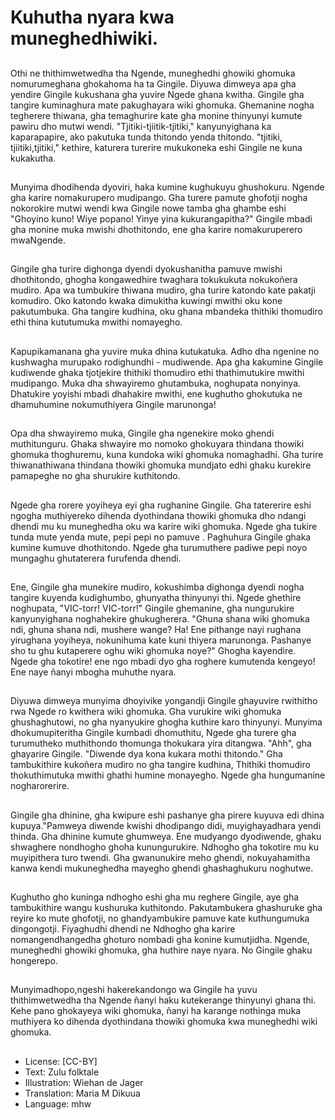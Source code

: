 # Kuhutha nyara kwa muneghedhiwiki.

##
Othi ne thithimwetwedha tha Ngende, muneghedhi ghowiki ghomuka nomurumeghana ghokahoma ha ta Gingile. Diyuwa dimweya apa gha yendire Gingile kukushana gha yuvire Ngede ghana kwitha. Gingile gha tangire kuminaghura mate pakughayara wiki ghomuka. Ghemanine nogha tegherere thiwana, gha temaghurire kate gha monine thinyunyi kumute pawiru dho mutwi wendi. "Tjitiki-tjiitik-tjitiki," kanyunyighana ka kaparapapire, ako pakutuka tunda thitondo yenda thitondo. "tjitiki, tjiitiki,tjitiki," kethire, katurera turerire mukukoneka eshi Gingile ne kuna kukakutha.

##
Munyima dhodihenda dyoviri, haka kumine kughukuyu ghushokuru. Ngende gha karire nomakurupero mudipango. Gha turere pamute ghofotji nogha nokorokire mutwi wendi kwa Gingile nowe tamba gha ghambe eshi "Ghoyino kuno! Wiye popano! Yinye yina kukurangapitha?" Gingile mbadi gha monine muka mwishi dhothitondo, ene gha karire nomakuruperero mwaNgende.

##
Gingile gha turire dighonga dyendi dyokushanitha pamuve mwishi dhothitondo, ghogha kongawedhire twaghara tokukukuta nokukoñera mudiro. Apa wa tumbukire thiwana mudiro, gha turire katondo kate pakatji komudiro. Oko katondo kwaka dimukitha kuwingi mwithi oku kone pakutumbuka. Gha tangire kudhina, oku ghana mbandeka thithiki thomudiro ethi thina kututumuka mwithi nomayegho.

##
Kapupikamanana gha yuvire muka dhina kutukatuka. Adho dha ngenine no kushwagha murupako rodighundhi - mudiwende. Apa gha kakumine Gingile kudiwende ghaka tjotjekire thithiki thomudiro ethi thathimutukire mwithi mudipango. Muka dha shwayiremo ghutambuka, noghupata nonyinya. Dhatukire yoyishi mbadi dhahakire mwithi, ene kughutho ghokutuka ne dhamuhumine nokumuthiyera Gingile marunonga!

##
Opa dha shwayiremo muka, Gingile gha ngenekire moko ghendi muthitunguru. Ghaka shwayire mo nomoko ghokuyara thindana thowiki ghomuka thoghuremu, kuna kundoka wiki ghomuka nomaghadhi. Gha turire thiwanathiwana thindana thowiki ghomuka mundjato edhi ghaku kurekire pamapeghe no gha shurukire kuthitondo.

##
Ngede gha rorere yoyiheya eyi gha rughanine Gingile. Gha tatererire eshi ngogha muthiyereko dihenda dyothindana thowiki ghomuka dho ndangi dhendi mu ku muneghedha oku wa karire wiki ghomuka. Ngede gha tukire tunda mute yenda mute, pepi pepi no pamuve . Paghuhura Gingile ghaka kumine kumuve dhothitondo. Ngede gha turumuthere padiwe pepi noyo mungaghu ghutaterera furufenda dhendi.

##
Ene, Gingile gha munekire mudiro, kokushimba dighonga dyendi nogha tangire kuyenda kudighumbo, ghunyatha thinyunyi thi. Ngede ghethire noghupata, "VIC-torr! VIC-torr!" Gingile ghemanine, gha nungurukire kanyunyighana noghahekire ghukugherera. "Ghuna shana wiki ghomuka ndi, ghuna shana ndi, mushere wange? Ha! Ene pithange nayi rughana yirughana yoyiheya, nokunihuma kate kuni thiyera marunonga. Pashanye sho tu ghu kutaperere oghu wiki ghomuka noye?" Ghogha kayendire. Ngede gha tokotire! ene ngo mbadi dyo gha roghere kumutenda kengeyo! Ene naye ñanyi mbogha muhuthe nyara.

##
Diyuwa dimweya munyima dhoyivike yongandji Gingile ghayuvire rwithitho rwa Ngede ro kwithera wiki ghomuka. Gha vurukire wiki ghomuka ghushaghutowi, no gha nyanyukire ghogha kuthire karo thinyunyi. Munyima dhokumupiteritha Gingile kumbadi dhomuthitu, Ngede gha turere gha turumutheko muthithondo thomunga thokukara yira ditangwa. "Ahh", gha ghayarire Gingile. "Diwende dya kona kukara mothi thitondo." Gha tambukithire kukoñera mudiro no gha tangire kudhina, Thithiki thomudiro thokuthimutuka mwithi ghathi humine monayegho. Ngede gha hungumanine nogharorerire.

##
Gingile gha dhinine, gha kwipure eshi pashanye gha pirere kuyuva edi dhina kupuya."Pamweya diwende kwishi dhodipango didi, muyighayadhara yendi thinda. Gha dhinine kumute ghumweya. Ene mudyango dyodiwende, ghaku shwaghere nondhogho ghoha kunungurukire. Ndhogho gha tokotire mu ku muyipithera turo twendi. Gha gwanunukire meho ghendi, nokuyahamitha kanwa kendi mukuneghedha mayegho ghendi ghashaghukuru noghutwe.

##
Kughutho gho kuninga ndhogho eshi gha mu reghere Gingile, aye gha tambukithire wangu kushuruka kuthitondo. Pakutambukera ghashuruke gha reyire ko mute ghofotji, no ghandyambukire pamuve kate kuthungumuka dingongotji. Fiyaghudhi dhendi ne Ndhogho gha karire nomangendhangedha ghoturo nombadi gha konine kumutjidha. Ngende, muneghedhi ghowiki ghomuka, gha huthire naye nyara. No Gingile ghaku hongerepo.

##
Munyimadhopo,ngeshi hakerekandongo wa Gingile ha yuvu thithimwetwedha tha Ngende ñanyi haku kutekerange thinyunyi ghana thi. Kehe pano ghokayeya wiki ghomuka, ñanyi ha karange nothinga muka muthiyera ko dihenda dyothindana thowiki ghomuka kwa muneghedhi wiki ghomuka.

##
* License: [CC-BY]
* Text: Zulu folktale
* Illustration: Wiehan de Jager
* Translation: Maria M Dikuua
* Language: mhw
